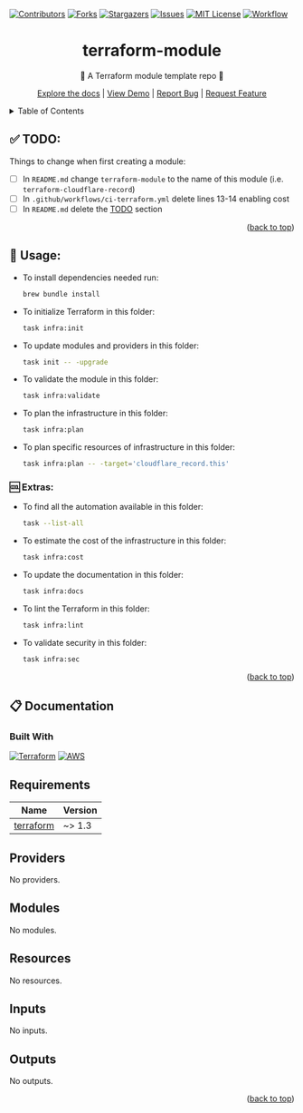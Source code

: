 <a name="readme-top"></a>

<!-- PROJECT SHIELDS -->
<!--
*** I'm using markdown "reference style" links for readability.
*** Reference links are enclosed in brackets [ ] instead of parentheses ( ).
*** See the bottom of this document for the declaration of the reference variables
*** for contributors-url, forks-url, etc. This is an optional, concise syntax you may use.
*** https://www.markdownguide.org/basic-syntax/#reference-style-links
-->

[![Contributors][contributors-shield]][contributors-url]
[![Forks][forks-shield]][forks-url]
[![Stargazers][stars-shield]][stars-url]
[![Issues][issues-shield]][issues-url]
[![MIT License][license-shield]][license-url]
[![Workflow][workflow-shield]][workflow-url]

<div align="center">
  <h1>terraform-module</h1>
  <p>🧱 A Terraform module template repo 🧱</p>
  <p>
    <a href="https://github.com/github_username/repo_name">Explore the docs</a> | <a href="https://github.com/github_username/repo_name">View Demo</a> | <a href="https://github.com/github_username/repo_name/issues">Report Bug</a> | <a href="https://github.com/github_username/repo_name/issues">Request Feature</a>
  </p>
</div>

<!-- TABLE OF CONTENTS -->
<details>
  <summary>Table of Contents</summary>
  <ul>
    <li><a href="#todo">✅ TODO</a></li>
    <li>
      <a href="#usage">📜 Usage</a>
      <ul>
        <li><a href="#extras">🆒 Extras</a></li>
      </ul>
    </li>
    <li><a href="#documentation">📋 Documentation</a></li>
  </ul>
</details>

## ✅ TODO:

Things to change when first creating a module:

- [ ] In `README.md` change `terraform-module` to the name of this module (i.e. `terraform-cloudflare-record`)
- [ ] In `.github/workflows/ci-terraform.yml` delete lines 13-14 enabling cost
- [ ] In `README.md` delete the [TODO](README.md#todo) section

<p align="right">(<a href="#readme-top">back to top</a>)</p>

## 📜 Usage:

- To install dependencies needed run:
  ```bash
  brew bundle install
  ```
- To initialize Terraform in this folder:
  ```bash
  task infra:init
  ```
- To update modules and providers in this folder:
  ```bash
  task init -- -upgrade
  ```
- To validate the module in this folder:
  ```bash
  task infra:validate
  ```
- To plan the infrastructure in this folder:
  ```bash
  task infra:plan
  ```
- To plan specific resources of infrastructure in this folder:
  ```bash
  task infra:plan -- -target='cloudflare_record.this'
  ```

### 🆒 Extras:

- To find all the automation available in this folder:
  ```bash
  task --list-all
  ```
- To estimate the cost of the infrastructure in this folder:
  ```bash
  task infra:cost
  ```
- To update the documentation in this folder:
  ```bash
  task infra:docs
  ```
- To lint the Terraform in this folder:
  ```bash
  task infra:lint
  ```
- To validate security in this folder:
  ```bash
  task infra:sec
  ```

<p align="right">(<a href="#readme-top">back to top</a>)</p>

## 📋 Documentation

### Built With

[![Terraform][terraform-shield]][terraform-url]
[![AWS][aws-shield]][aws-url]

<!-- BEGIN_TF_DOCS -->
## Requirements

| Name | Version |
|------|---------|
| <a name="requirement_terraform"></a> [terraform](#requirement\_terraform) | ~> 1.3 |

## Providers

No providers.

## Modules

No modules.

## Resources

No resources.

## Inputs

No inputs.

## Outputs

No outputs.
<!-- END_TF_DOCS -->

<p align="right">(<a href="#readme-top">back to top</a>)</p>

[contributors-shield]: https://img.shields.io/github/contributors/benniemosher-dev/terraform-module.svg?style=for-the-badge
[contributors-url]: https://github.com/benniemosher-dev/terraform-module/graphs/contributors
[forks-shield]: https://img.shields.io/github/forks/benniemosher-dev/terraform-module.svg?style=for-the-badge
[forks-url]: https://github.com/benniemosher-dev/terraform-module/network/members
[stars-shield]: https://img.shields.io/github/stars/benniemosher-dev/terraform-module.svg?style=for-the-badge
[stars-url]: https://github.com/benniemosher-dev/terraform-module/stargazers
[issues-shield]: https://img.shields.io/github/issues/benniemosher-dev/terraform-module.svg?style=for-the-badge
[issues-url]: https://github.com/benniemosher-dev/terraform-module/issues
[license-shield]: https://img.shields.io/github/license/benniemosher-dev/terraform-module.svg?style=for-the-badge
[license-url]: https://github.com/benniemosher-dev/terraform-module/blob/master/LICENSE.txt
[workflow-shield]: https://img.shields.io/github/actions/workflow/status/benniemosher-dev/terraform-module/ci-terraform.yml?logo=github&style=for-the-badge
[workflow-url]: https://github.com/benniemosher-dev/terraform-module/actions/workflows/ci-terraform.yml
[terraform-shield]: https://img.shields.io/badge/terraform-844fba?style=for-the-badge&logo=terraform&logoColor=white
[terraform-url]: https://www.terraform.io/
[aws-shield]: https://img.shields.io/badge/aws-232F3E?style=for-the-badge&logo=amazonaws&logoColor=white
[aws-url]: https://aws.amazon.com/
